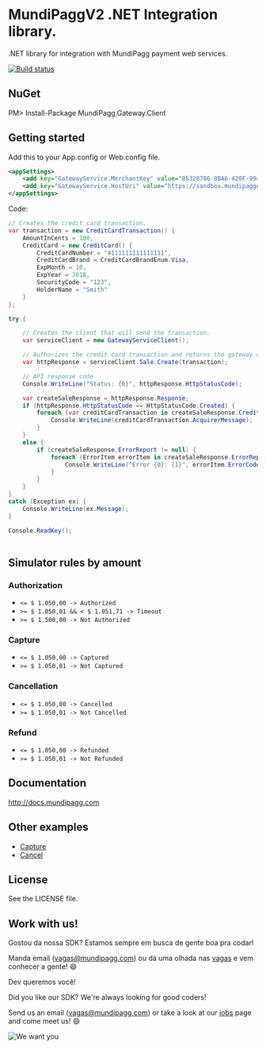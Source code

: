 MundiPaggV2 .NET Integration library.
====================

.NET library for integration with MundiPagg payment web services.

[![Build status](https://ci.appveyor.com/api/projects/status/m4ufxyvf5uwrw33y/branch/master?svg=true)](https://ci.appveyor.com/project/MundiPagg/mundipagg-one-dotnet/branch/master)

## NuGet
  PM> Install-Package MundiPagg.Gateway.Client

## Getting started

Add this to your App.config or Web.config file.
```xml
<appSettings>
    <add key="GatewayService.MerchantKey" value="85328786-8BA6-420F-9948-5352F5A183EB" />
    <add key="GatewayService.HostUri" value="https://sandbox.mundipaggone.com" />
</appSettings>
```

Code:
```c#
// Creates the credit card transaction.
var transaction = new CreditCardTransaction() {
    AmountInCents = 100,
    CreditCard = new CreditCard() {
        CreditCardNumber = "4111111111111111",
        CreditCardBrand = CreditCardBrandEnum.Visa,
        ExpMonth = 10,
        ExpYear = 2018,
        SecurityCode = "123",
        HolderName = "Smith"
    }
};

try {

    // Creates the client that will send the transaction.
    var serviceClient = new GatewayServiceClient();

    // Authorizes the credit card transaction and returns the gateway response.
    var httpResponse = serviceClient.Sale.Create(transaction);

    // API response code
    Console.WriteLine("Status: {0}", httpResponse.HttpStatusCode);

    var createSaleResponse = httpResponse.Response;
    if (httpResponse.HttpStatusCode == HttpStatusCode.Created) {
        foreach (var creditCardTransaction in createSaleResponse.CreditCardTransactionResultCollection) {
            Console.WriteLine(creditCardTransaction.AcquirerMessage);
        }
    }
    else {
        if (createSaleResponse.ErrorReport != null) {
            foreach (ErrorItem errorItem in createSaleResponse.ErrorReport.ErrorItemCollection) {
                Console.WriteLine("Error {0}: {1}", errorItem.ErrorCode, errorItem.Description);
            }
        }
    }
}
catch (Exception ex) {
    Console.WriteLine(ex.Message);
}

Console.ReadKey();
            
```

## Simulator rules by amount

### Authorization

* `<= $ 1.050,00 -> Authorized`
* `>= $ 1.050,01 && < $ 1.051,71 -> Timeout`
* `>= $ 1.500,00 -> Not Authorized`
 
### Capture

* `<= $ 1.050,00 -> Captured`
* `>= $ 1.050,01 -> Not Captured`
 
### Cancellation

* `<= $ 1.050,00 -> Cancelled`
* `>= $ 1.050,01 -> Not Cancelled`
 
### Refund
* `<= $ 1.050,00 -> Refunded`
* `>= $ 1.050,01 -> Not Refunded`

## Documentation

  http://docs.mundipagg.com
  
## Other examples

* [Capture](https://github.com/mundipagg/mundipagg-one-dotnet/wiki/Capture-method)
* [Cancel](https://github.com/mundipagg/mundipagg-one-dotnet/wiki/Cancel-method)

## License

See the LICENSE file.

## Work with us!

Gostou da nossa SDK? Estamos sempre em busca de gente boa pra codar!

Manda email (vagas@mundipagg.com) ou dá uma olhada nas [vagas](https://github.com/mundipagg/vagas) e vem conhecer a gente! :smile:

Dev queremos você!

Did you like our SDK? We're always looking for good coders!

Send us an email (vagas@mundipagg.com) or take a look at our [jobs](https://github.com/mundipagg/vagas) page and come meet us! :smile:

![We want you](https://raw.githubusercontent.com/mundipagg/vagas/master/we_want_you.jpg)
